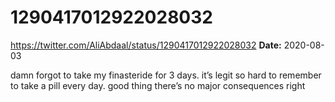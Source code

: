 # 1290417012922028032
https://twitter.com/AliAbdaal/status/1290417012922028032
**Date:** 2020-08-03

damn forgot to take my finasteride for 3 days. it’s legit so hard to remember to take a pill every day. good thing there’s no major consequences right
